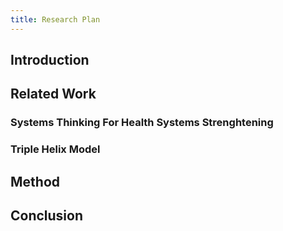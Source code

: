 ```yaml
---
title: Research Plan
---
```


## Introduction
## Related Work
### Systems Thinking For Health Systems Strenghtening
### Triple Helix Model
## Method
## Conclusion
